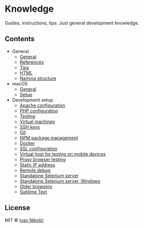 # Knowledge

Guides, instructions, tips. Just general development knowledge.

## Contents

* General
	* [General](general/general.md)
	* [References](general/references.md)
	* [Tips](general/tips.md)
	* [HTML](general/html.md)
	* [Naming structure](general/naming-structure.md)
* macOS
	* [General](macos/general.md)
	* [Setup](macos/setup.md)
* Development setup
	* [Apache configuration](development/apache/README.md)
	* [PHP configuration](development/php/README.md)
	* [Testing](development/testing/README.md)
	* [Virtual machines](development/vm.md)
	* [SSH keys](development/ssh-keys.md)
	* [Git](development/git.md)
	* [NPM package management](development/npm.md)
	* [Docker](development/docker.md)
	* [SSL configuration](development/ssl.md)
	* [Virtual host for testing on mobile devices](development/vhost-mobile-devices.md)
	* [Proxy browser testing](development/proxy-browser-testing.md)
	* [Static IP address](development/static-ip-address.md)
	* [Remote debug](development/remote-debug.md)
	* [Standalone Selenium server](development/selenium-standalone.md)
	* [Standalone Selenium server, Windows](development/selenium-standalone-windows.md)
	* [Older browsers](development/older-browsers.md)
	* [Sublime Text](https://github.com/niksy/st-settings/blob/master/README.md)

## License

MIT © [Ivan Nikolić](http://ivannikolic.com)
